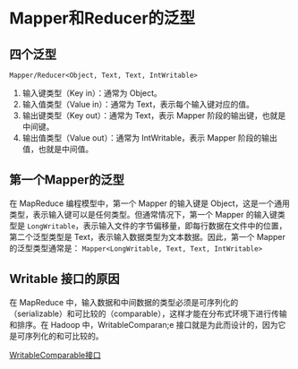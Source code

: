 # Mapper和Reducer的泛型

## 四个泛型
`Mapper/Reducer<Object, Text, Text, IntWritable>`

1. 输入键类型（Key in）：通常为 Object。
2. 输入值类型（Value in）：通常为 Text，表示每个输入键对应的值。
3. 输出键类型（Key out）：通常为 Text，表示 Mapper 阶段的输出键，也就是中间键。
4. 输出值类型（Value out）：通常为 IntWritable，表示 Mapper 阶段的输出值，也就是中间值。

## 第一个Mapper的泛型
在 MapReduce 编程模型中，第一个 Mapper 的输入键是 Object，这是一个通用类型，表示输入键可以是任何类型。但通常情况下，第一个 Mapper 的输入键类型是 `LongWritable`，表示输入文件的字节偏移量，即每行数据在文件中的位置，第二个泛型类型是 Text，表示输入数据类型为文本数据。因此，第一个 Mapper 的泛型类型通常是：
`Mapper<LongWritable, Text, Text, IntWritable>`

## Writable 接口的原因
在 MapReduce 中，输入数据和中间数据的类型必须是可序列化的（serializable）和可比较的（comparable），这样才能在分布式环境下进行传输和排序。在 Hadoop 中，WritableComparan;e 接口就是为此而设计的，因为它是可序列化的和可比较的。

[WritableComparable接口](WritableComparable接口.md)

